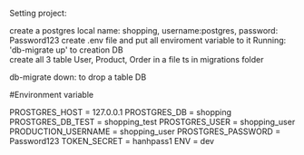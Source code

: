 Setting project:

create a postgres local name: shopping, username:postgres, password: Password123
create .env file and put all enviroment variable to it
Running: 'db-migrate up' to creation DB  
create all 3 table User, Product, Order in a file ts in migrations folder

db-migrate down: to drop a table DB

#Environment variable

PROSTGRES_HOST = 127.0.0.1
PROSTGRES_DB = shopping
PROSTGRES_DB_TEST = shopping_test
PROSTGRES_USER = shopping_user
PRODUCTION_USERNAME = shopping_user
PROSTGRES_PASSWORD = Password123
TOKEN_SECRET = hanhpass1
ENV = dev